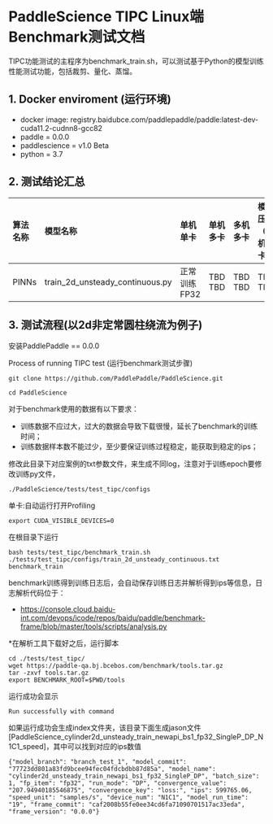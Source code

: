 # PaddleScience TIPC Linux端Benchmark测试文档
TIPC功能测试的主程序为benchmark_train.sh，可以测试基于Python的模型训练性能测试功能，包括裁剪、量化、蒸馏。
## 1. Docker enviroment (运行环境)
- docker image: registry.baidubce.com/paddlepaddle/paddle:latest-dev-cuda11.2-cudnn8-gcc82
- paddle = 0.0.0
- paddlescience = v1.0 Beta
- python = 3.7
## 2. 测试结论汇总
| 算法名称 | 模型名称 | 单机单卡 | 单机多卡 | 多机多卡 | 模型压缩（单机多卡） |
|  :----  |   :----  |    :----  |  :----   |  :----   |  :----   |
|  PINNs  | train_2d_unsteady_continuous.py | 正常训练 <br> FP32 | TBD <br> TBD | TBD <br> TBD | TBD <br> TBD |
## 3. 测试流程(以2d非定常圆柱绕流为例子)
安装PaddlePaddle == 0.0.0

Process of running TIPC test (运行benchmark测试步骤)
```
git clone https://github.com/PaddlePaddle/PaddleScience.git
```
```
cd PaddleScience
```
对于benchmark使用的数据有以下要求：
- 训练数据不应过大，过大的数据会导致下载很慢，延长了benchmark的训练时间；
- 训练数据样本数不能过少，至少要保证训练过程稳定，能获取到稳定的ips；

修改此目录下对应案例的txt参数文件，来生成不同log，注意对于训练epoch要修改训练py文件，

```
./PaddleScience/tests/test_tipc/configs
```
单卡:自动运行打开Profiling
```
export CUDA_VISIBLE_DEVICES=0 
```
在根目录下运行
```
bash tests/test_tipc/benchmark_train.sh ./tests/test_tipc/configs/train_2d_unsteady_continuous.txt benchmark_train
```
benchmark训练得到训练日志后，会自动保存训练日志并解析得到ips等信息，日志解析代码位于：
- https://console.cloud.baidu-int.com/devops/icode/repos/baidu/paddle/benchmark-frame/blob/master/tools/scripts/analysis.py

*在解析工具下载好之后，运行脚本
```
cd ./tests/test_tipc/
wget https://paddle-qa.bj.bcebos.com/benchmark/tools.tar.gz
tar -zxvf tools.tar.gz
export BENCHMARK_ROOT=$PWD/tools
```
运行成功会显示
```
Run successfully with command
```
如果运行成功会生成index文件夹，该目录下面生成jason文件[PaddleScience_cylinder2d_unsteady_train_newapi_bs1_fp32_SingleP_DP_N1C1_speed]，其中可以找到对应的ips数值
```
{"model_branch": "branch_test_1", "model_commit": "77723dd801a83fd9bcee94fec04fdcbdbb87d85a", "model_name": "cylinder2d_unsteady_train_newapi_bs1_fp32_SingleP_DP", "batch_size": 1, "fp_item": "fp32", "run_mode": "DP", "convergence_value": "207.94940185546875", "convergence_key": "loss:", "ips": 599765.06, "speed_unit": "samples/s", "device_num": "N1C1", "model_run_time": "19", "frame_commit": "caf2008b55fe0ee34cd6fa71090701517ac33eda", "frame_version": "0.0.0"}
```
